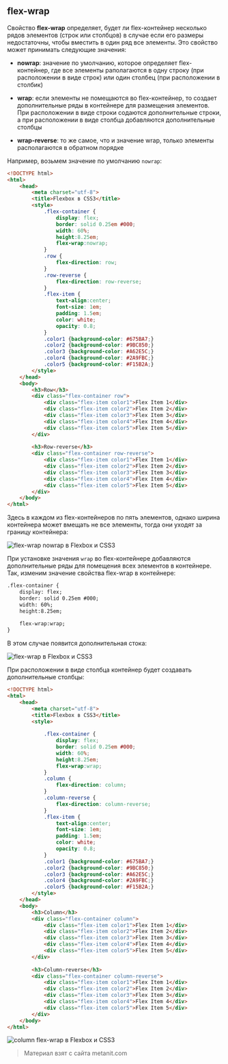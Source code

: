 ## flex-wrap

Свойство **flex-wrap** определяет, будет ли flex-контейнер несколько рядов элементов (строк или столбцов) в случае если его размеры недостаточны, чтобы вместить в один ряд все элементы. Это свойство может принимать следующие значения:

- **nowrap**: значение по умолчанию, которое определяет flex-контейнер, где все элементы раполагаются в одну строку (при расположении в виде строк) или один столбец (при расположении в столбик)

- **wrap**: если элементы не помещаются во flex-контейнер, то создает дополнительные ряды в контейнере для размещения элементов. При расположении в  виде строки 
содаются дополнительные строки, а при расположении в виде столбца добавляются дополнительные столбцы

- **wrap-reverse**: то же самое, что и значение wrap, только элементы располагаются в обратном порядке

Например, возьмем значение по умолчанию `nowrap`:

```html
<!DOCTYPE html>
<html>
    <head>
        <meta charset="utf-8">
        <title>Flexbox в CSS3</title>
        <style>
            .flex-container {
                display: flex;
                border: solid 0.25em #000;
                width: 60%;
                height:8.25em;
                flex-wrap:nowrap;
            }
            .row {
                flex-direction: row;
            }
            .row-reverse {
                flex-direction: row-reverse;
            }
            .flex-item {
                text-align:center;
                font-size: 1em;
                padding: 1.5em;
                color: white;
                opacity: 0.8;
            }
            .color1 {background-color: #675BA7;}
            .color2 {background-color: #9BC850;}
            .color3 {background-color: #A62E5C;}
            .color4 {background-color: #2A9FBC;}
            .color5 {background-color: #F15B2A;}
        </style>
    </head>
    <body>
        <h3>Row</h3>
        <div class="flex-container row">
            <div class="flex-item color1">Flex Item 1</div>
            <div class="flex-item color2">Flex Item 2</div>
            <div class="flex-item color3">Flex Item 3</div>
            <div class="flex-item color4">Flex Item 4</div>
            <div class="flex-item color5">Flex Item 5</div>
        </div>
        
        <h3>Row-reverse</h3>
        <div class="flex-container row-reverse">
            <div class="flex-item color1">Flex Item 1</div>
            <div class="flex-item color2">Flex Item 2</div>
            <div class="flex-item color3">Flex Item 3</div>
            <div class="flex-item color4">Flex Item 4</div>
            <div class="flex-item color5">Flex Item 5</div>
        </div>
    </body>
</html>
```

Здесь в каждом из flex-контейнеров по пять элементов, однако ширина контейнера может вмещать не все элементы, тогда они уходят за границу контейнера:

![flex-wrap nowrap в Flexbox и CSS3](https://metanit.com/web/html5/pics/flexbox5.png)

При установке значения `wrap` во flex-контейнере добавляются дополнительные ряды для помещения всех элементов в контейнере. Так, изменим значение свойства flex-wrap в контейнере:

```html
.flex-container {
    display: flex;
    border: solid 0.25em #000;
    width: 60%;
    height:8.25em;
    
    flex-wrap:wrap;
}
```

В этом случае появится дополнительная стока:

![flex-wrap в Flexbox и CSS3](https://metanit.com/web/html5/pics/flexbox6.png)

При расположении в виде столбца контейнер будет создавать дополнительные столбцы:

```html
<!DOCTYPE html>
<html>
    <head>
        <meta charset="utf-8">
        <title>Flexbox в CSS3</title>
        <style>
            
            .flex-container {
                display: flex;
                border: solid 0.25em #000;
                width: 60%;
                height:8.25em;
                flex-wrap:wrap;
            }
            .column {
                flex-direction: column;
            }
            .column-reverse {
                flex-direction: column-reverse;
            }
            .flex-item {
                text-align:center;
                font-size: 1em;
                padding: 1.5em;
                color: white;
                opacity: 0.8;
            }
            .color1 {background-color: #675BA7;}
            .color2 {background-color: #9BC850;}
            .color3 {background-color: #A62E5C;}
            .color4 {background-color: #2A9FBC;}
            .color5 {background-color: #F15B2A;}
        </style>
    </head>
    <body>
        <h3>Column</h3>
        <div class="flex-container column">
            <div class="flex-item color1">Flex Item 1</div>
            <div class="flex-item color2">Flex Item 2</div>
            <div class="flex-item color3">Flex Item 3</div>
            <div class="flex-item color4">Flex Item 4</div>
            <div class="flex-item color5">Flex Item 5</div>
        </div>
        
        <h3>Column-reverse</h3>
        <div class="flex-container column-reverse">
            <div class="flex-item color1">Flex Item 1</div>
            <div class="flex-item color2">Flex Item 2</div>
            <div class="flex-item color3">Flex Item 3</div>
            <div class="flex-item color4">Flex Item 4</div>
            <div class="flex-item color5">Flex Item 5</div>
        </div>
    </body>
</html>
```

![column flex-wrap в Flexbox и CSS3](https://metanit.com/web/html5/pics/flexbox7.png)


> Материал взят с сайта metanit.com
